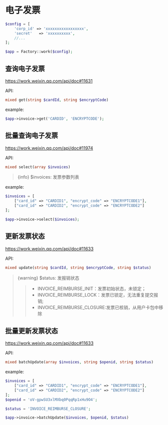 # 电子发票

```php
$config = [
    'corp_id' => 'xxxxxxxxxxxxxxxxx',
    'secret'   => 'xxxxxxxxxx',
    //...
];

$app = Factory::work($config);
```

## 查询电子发票

https://work.weixin.qq.com/api/doc#11631

API:

```php
mixed get(string $cardId, string $encryptCode)
```

example:

```php
$app->invoice->get('CARDID', 'ENCRYPTCODE');
```

## 批量查询电子发票

https://work.weixin.qq.com/api/doc#11974

API:

```php
mixed select(array $invoices)
```

> {info} $invoices: 发票参数列表

example:

```php
$invoices = [
    ["card_id" => "CARDID1", "encrypt_code" => "ENCRYPTCODE1"],
    ["card_id" => "CARDID2", "encrypt_code" => "ENCRYPTCODE2"]
];

$app->invoice->select($invoices);
```

## 更新发票状态

https://work.weixin.qq.com/api/doc#11633

API:

```php
mixed update(string $cardId, string $encryptCode, string $status)
```

> {warning} $status: 发报销状态
>>  - INVOICE_REIMBURSE_INIT：发票初始状态，未锁定；
>>  - INVOICE_REIMBURSE_LOCK：发票已锁定，无法重复提交报销;
>>  - INVOICE_REIMBURSE_CLOSURE:发票已核销，从用户卡包中移除

## 批量更新发票状态

https://work.weixin.qq.com/api/doc#11633

API:

```php
mixed batchUpdate(array $invoices, string $openid, string $status)
```

example:

```php
$invoices = [
    ["card_id" => "CARDID1", "encrypt_code" => "ENCRYPTCODE1"],
    ["card_id" => "CARDID2", "encrypt_code" => "ENCRYPTCODE2"]
];
$openid = 'oV-gpwSU3xlMXbq0PqqRp1xHu9O4';

$status = 'INVOICE_REIMBURSE_CLOSURE';

$app->invoice->batchUpdate($invoices, $openid, $status)
```

